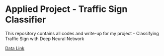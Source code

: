 # Applied Project - Traffic Sign Classifier

This repository contains all codes and write-up for my project - Classifying Traffic Sign with Deep Neural Network

[Data Link](http://benchmark.ini.rub.de/?section=gtsrb&subsection=dataset)
